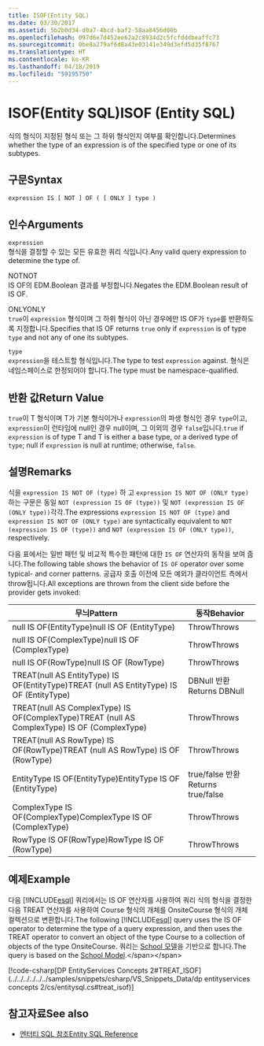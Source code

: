 ```yaml
---
title: ISOF(Entity SQL)
ms.date: 03/30/2017
ms.assetid: 5b2b0d34-d0a7-4bcd-baf2-58aa8456d00b
ms.openlocfilehash: 097d6e7d452ee62a2c8934d2c5fcfdddbeaffc73
ms.sourcegitcommit: 0be8a279af6d8a43e03141e349d3efd5d35f8767
ms.translationtype: HT
ms.contentlocale: ko-KR
ms.lasthandoff: 04/18/2019
ms.locfileid: "59195750"
---
```

# <a name="isof-entity-sql"></a><span data-ttu-id="69833-102">ISOF(Entity SQL)</span><span class="sxs-lookup"><span data-stu-id="69833-102">ISOF (Entity SQL)</span></span>
<span data-ttu-id="69833-103">식의 형식이 지정된 형식 또는 그 하위 형식인지 여부를 확인합니다.</span><span class="sxs-lookup"><span data-stu-id="69833-103">Determines whether the type of an expression is of the specified type or one of its subtypes.</span></span>  
  
## <a name="syntax"></a><span data-ttu-id="69833-104">구문</span><span class="sxs-lookup"><span data-stu-id="69833-104">Syntax</span></span>  
  
```  
expression IS [ NOT ] OF ( [ ONLY ] type )  
```  
  
## <a name="arguments"></a><span data-ttu-id="69833-105">인수</span><span class="sxs-lookup"><span data-stu-id="69833-105">Arguments</span></span>  
 `expression`  
 <span data-ttu-id="69833-106">형식을 결정할 수 있는 모든 유효한 쿼리 식입니다.</span><span class="sxs-lookup"><span data-stu-id="69833-106">Any valid query expression to determine the type of.</span></span>  
  
 <span data-ttu-id="69833-107">NOT</span><span class="sxs-lookup"><span data-stu-id="69833-107">NOT</span></span>  
 <span data-ttu-id="69833-108">IS OF의 EDM.Boolean 결과를 부정합니다.</span><span class="sxs-lookup"><span data-stu-id="69833-108">Negates the EDM.Boolean result of IS OF.</span></span>  
  
 <span data-ttu-id="69833-109">ONLY</span><span class="sxs-lookup"><span data-stu-id="69833-109">ONLY</span></span>  
 <span data-ttu-id="69833-110">`true`이 `expression` 형식이며 그 하위 형식이 아닌 경우에만 IS OF가 `type`를 반환하도록 지정합니다.</span><span class="sxs-lookup"><span data-stu-id="69833-110">Specifies that IS OF returns `true` only if `expression` is of type `type` and not any of one its subtypes.</span></span>  
  
 `type`  
 <span data-ttu-id="69833-111">`expression`을 테스트할 형식입니다.</span><span class="sxs-lookup"><span data-stu-id="69833-111">The type to test `expression` against.</span></span> <span data-ttu-id="69833-112">형식은 네임스페이스로 한정되어야 합니다.</span><span class="sxs-lookup"><span data-stu-id="69833-112">The type must be namespace-qualified.</span></span>  
  
## <a name="return-value"></a><span data-ttu-id="69833-113">반환 값</span><span class="sxs-lookup"><span data-stu-id="69833-113">Return Value</span></span>  
 <span data-ttu-id="69833-114">`true`이 T 형식이며 T가 기본 형식이거나 `expression`의 파생 형식인 경우 `type`이고, `expression`이 런타임에 null인 경우 null이며, 그 이외의 경우 `false`입니다.</span><span class="sxs-lookup"><span data-stu-id="69833-114">`true` if `expression` is of type T and T is either a base type, or a derived type of `type`; null if `expression` is null at runtime; otherwise, `false`.</span></span>  
  
## <a name="remarks"></a><span data-ttu-id="69833-115">설명</span><span class="sxs-lookup"><span data-stu-id="69833-115">Remarks</span></span>  
 <span data-ttu-id="69833-116">식을 `expression IS NOT OF (type)` 하 고 `expression IS NOT OF (ONLY type)` 하는 구문은 동일 `NOT (expression IS OF (type))` 및 `NOT (expression IS OF (ONLY type))`각각.</span><span class="sxs-lookup"><span data-stu-id="69833-116">The expressions `expression IS NOT OF (type)` and `expression IS NOT OF (ONLY type)` are syntactically equivalent to `NOT (expression IS OF (type))` and `NOT (expression IS OF (ONLY type))`, respectively.</span></span>  
  
 <span data-ttu-id="69833-117">다음 표에서는 일반 패턴 및 비교적 특수한 패턴에 대한 `IS OF` 연산자의 동작을 보여 줍니다.</span><span class="sxs-lookup"><span data-stu-id="69833-117">The following table shows the behavior of `IS OF` operator over some typical- and corner patterns.</span></span> <span data-ttu-id="69833-118">공급자 호출 이전에 모든 예외가 클라이언트 측에서 throw됩니다.</span><span class="sxs-lookup"><span data-stu-id="69833-118">All exceptions are thrown from the client side before the provider gets invoked:</span></span>  
  
|<span data-ttu-id="69833-119">무늬</span><span class="sxs-lookup"><span data-stu-id="69833-119">Pattern</span></span>|<span data-ttu-id="69833-120">동작</span><span class="sxs-lookup"><span data-stu-id="69833-120">Behavior</span></span>|  
|-------------|--------------|  
|<span data-ttu-id="69833-121">null IS OF(EntityType)</span><span class="sxs-lookup"><span data-stu-id="69833-121">null IS OF (EntityType)</span></span>|<span data-ttu-id="69833-122">Throw</span><span class="sxs-lookup"><span data-stu-id="69833-122">Throws</span></span>|  
|<span data-ttu-id="69833-123">null IS OF(ComplexType)</span><span class="sxs-lookup"><span data-stu-id="69833-123">null IS OF (ComplexType)</span></span>|<span data-ttu-id="69833-124">Throw</span><span class="sxs-lookup"><span data-stu-id="69833-124">Throws</span></span>|  
|<span data-ttu-id="69833-125">null IS OF(RowType)</span><span class="sxs-lookup"><span data-stu-id="69833-125">null IS OF (RowType)</span></span>|<span data-ttu-id="69833-126">Throw</span><span class="sxs-lookup"><span data-stu-id="69833-126">Throws</span></span>|  
|<span data-ttu-id="69833-127">TREAT(null AS EntityType) IS OF(EntityType)</span><span class="sxs-lookup"><span data-stu-id="69833-127">TREAT (null AS EntityType) IS OF (EntityType)</span></span>|<span data-ttu-id="69833-128">DBNull 반환</span><span class="sxs-lookup"><span data-stu-id="69833-128">Returns DBNull</span></span>|  
|<span data-ttu-id="69833-129">TREAT(null AS ComplexType) IS OF(ComplexType)</span><span class="sxs-lookup"><span data-stu-id="69833-129">TREAT (null AS ComplexType) IS OF (ComplexType)</span></span>|<span data-ttu-id="69833-130">Throw</span><span class="sxs-lookup"><span data-stu-id="69833-130">Throws</span></span>|  
|<span data-ttu-id="69833-131">TREAT(null AS RowType) IS OF(RowType)</span><span class="sxs-lookup"><span data-stu-id="69833-131">TREAT (null AS RowType) IS OF (RowType)</span></span>|<span data-ttu-id="69833-132">Throw</span><span class="sxs-lookup"><span data-stu-id="69833-132">Throws</span></span>|  
|<span data-ttu-id="69833-133">EntityType IS OF(EntityType)</span><span class="sxs-lookup"><span data-stu-id="69833-133">EntityType IS OF (EntityType)</span></span>|<span data-ttu-id="69833-134">true/false 반환</span><span class="sxs-lookup"><span data-stu-id="69833-134">Returns true/false</span></span>|  
|<span data-ttu-id="69833-135">ComplexType IS OF(ComplexType)</span><span class="sxs-lookup"><span data-stu-id="69833-135">ComplexType IS OF (ComplexType)</span></span>|<span data-ttu-id="69833-136">Throw</span><span class="sxs-lookup"><span data-stu-id="69833-136">Throws</span></span>|  
|<span data-ttu-id="69833-137">RowType IS OF(RowType)</span><span class="sxs-lookup"><span data-stu-id="69833-137">RowType IS OF (RowType)</span></span>|<span data-ttu-id="69833-138">Throw</span><span class="sxs-lookup"><span data-stu-id="69833-138">Throws</span></span>|  
  
## <a name="example"></a><span data-ttu-id="69833-139">예제</span><span class="sxs-lookup"><span data-stu-id="69833-139">Example</span></span>  
 <span data-ttu-id="69833-140">다음 [!INCLUDE[esql](../../../../../../includes/esql-md.md)] 쿼리에서는 IS OF 연산자를 사용하여 쿼리 식의 형식을 결정한 다음 TREAT 연산자를 사용하여 Course 형식의 개체를 OnsiteCourse 형식의 개체 컬렉션으로 변환합니다.</span><span class="sxs-lookup"><span data-stu-id="69833-140">The following [!INCLUDE[esql](../../../../../../includes/esql-md.md)] query uses the IS OF operator to determine the type of a query expression, and then uses the TREAT operator to convert an object of the type Course to a collection of objects of the type OnsiteCourse.</span></span> <span data-ttu-id="69833-141">쿼리는 [School 모델](https://docs.microsoft.com/previous-versions/dotnet/netframework-4.0/bb896300(v=vs.100))을 기반으로 합니다.</span><span class="sxs-lookup"><span data-stu-id="69833-141">The query is based on the [School Model](https://docs.microsoft.com/previous-versions/dotnet/netframework-4.0/bb896300(v=vs.100)).</span></span>  
  
 [!code-csharp[DP EntityServices Concepts 2#TREAT_ISOF](../../../../../../samples/snippets/csharp/VS_Snippets_Data/dp entityservices concepts 2/cs/entitysql.cs#treat_isof)]  
  
## <a name="see-also"></a><span data-ttu-id="69833-142">참고자료</span><span class="sxs-lookup"><span data-stu-id="69833-142">See also</span></span>

- [<span data-ttu-id="69833-143">엔터티 SQL 참조</span><span class="sxs-lookup"><span data-stu-id="69833-143">Entity SQL Reference</span></span>](../../../../../../docs/framework/data/adonet/ef/language-reference/entity-sql-reference.md)
